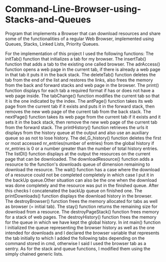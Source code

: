 # Command-Line-Browser-using-Stacks-and-Queues
Program that implements a Browser that can download resources and share some of the functionalities of a regular Web Browser, implemented using Queues, Stacks, Linked Lists, Priority Queues.

For the implementation of this project I used the following functions:
The initTab() function that initializes a tab for my browser.
The insertTab() function that adds a tab to the existing one called browser.
The adrAccess() function opens a web page in the current tab, if there is already a web page in that tab it puts it in the back stack.
The deleteTab() function deletes the tab from the end of the list and restores the links, also frees the memory from the back and forward stacks and web page in the browser.
The print() function displays for each tab a required format if has or does not have a web page inside.
The tabChange() function modifies the current tab so that it is the one indicated by the index.
The antPage() function takes its web page from the current tab if it exists and puts it in the forward stack, then removes the new web page of the current tab from the back stack.
The nextPage() function takes its web page from the current tab if it exists and it sets it in the back stack, then remove the new web page of the current tab from the forward stack.
The printHistory() function retrieves the urls it displays from the history queue at the output and also use an auxiliary queue so as not to lose history.
The del_G_history() function deletes the first or most accessed nr_entries(number of entries) from the global history if nr_entries is 0 or a number greater than the number of total history entries.
The listDl() function displays at the output the resources on the current page that can be downloaded.
The downloadResource() function adds a resource to the function's downloads queue of dimension remaining to download the resource.
The wait() function has a case where the download of a resource could not be completed completely in which case I put it in the backUp queue.Other situation can also be the one when the download was done completely and the resource was put in the finished queue. After this checks I concatenated the backUp queue on finished one.
The printDownloads() function displays the download history in the browser.
The destroyBrowser() function frees the memory allocated for tabs as well as browser (= initial tab).
The stay() function returns the remaining size for download from a resource.
The destroyPageStack() function frees memory for a stack of web pages.
The destroyHistory() function frees the memory for the queue in which we have kept the global history.
In int main() function I initialized the queue representing the browser history as well as the one intended for downloads and I declared the browser variable that represents the tab initially to which I added the following tabs depending on the command stored in cmd, otherwise I said I used the browser tab as a sentry.
As for the stack and queue functions, I modified them using the simply chained generic lists.
